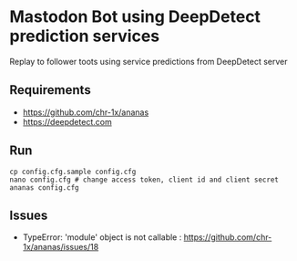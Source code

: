 # Mastodon Bot using DeepDetect prediction services

Replay to follower toots using service predictions from DeepDetect server

## Requirements

- https://github.com/chr-1x/ananas
- https://deepdetect.com

## Run

```
cp config.cfg.sample config.cfg
nano config.cfg # change access token, client id and client secret
ananas config.cfg
```

## Issues

- TypeError: 'module' object is not callable : https://github.com/chr-1x/ananas/issues/18

